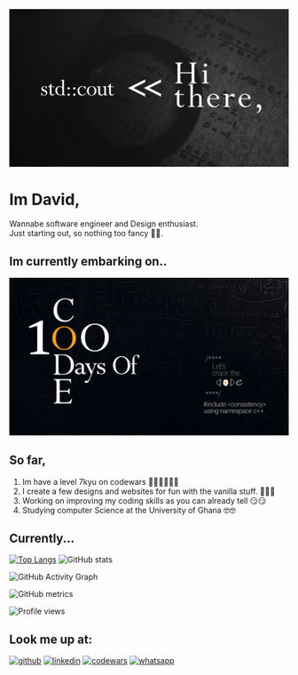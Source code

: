 <img src='Artboard 1.jpg'>

# Im David,

Wannabe software engineer and Design enthusiast.  
Just starting out, so nothing too fancy 🙂🙂.

## Im currently embarking on..
[<img src='https://github.com/David-Main/David-Main/blob/main/100daysOfCodeDark%20Mode.jpg' width=540>](https://github.com/David-Main/100DaysOfCode)

## So far,

1. Im have a level 7kyu on codewars 🤷🏽‍♂️🤷🏽‍♂️
2. I create a few designs and websites for fun with the vanilla stuff. 🍧🍨🍦
3. Working on improving my coding skills as you can already tell 😏😏
4. Studying computer Science at the University of Ghana 🤓🤓

## Currently...

[![Top Langs](https://github-readme-stats.vercel.app/api/top-langs/?username=David-Main)](https://github.com/anuraghazra/github-readme-stats) 
![GitHub stats](https://github-readme-stats.vercel.app/api?username=David-Main&show_icons=true)  

![GitHub Activity Graph](https://activity-graph.herokuapp.com/graph?username=David-Main)  

![GitHub metrics](https://metrics.lecoq.io/David-Main)  

![Profile views](https://gpvc.arturio.dev/David-Main)  

## Look me up at:
[<img src='https://cdn.jsdelivr.net/npm/simple-icons@3.0.1/icons/github.svg' alt='github' height='40'>](https://github.com/David-Main)    [<img src='https://cdn.jsdelivr.net/npm/simple-icons@3.0.1/icons/linkedin.svg' alt='linkedin' height='40'>](https://www.linkedin.com/in/david-mainoo-aa4505217/)    [<img src='https://cdn.jsdelivr.net/npm/simple-icons@3.0.1/icons/codewars.svg' alt='codewars' height='40'>](https://www.codewars.com/users/dCenturion) 
[<img src='https://cdn.jsdelivr.net/npm/simple-icons@3.0.1/icons/whatsapp.svg' alt='whatsapp' height='40'>](https://wa.link/q2mgb2)  
